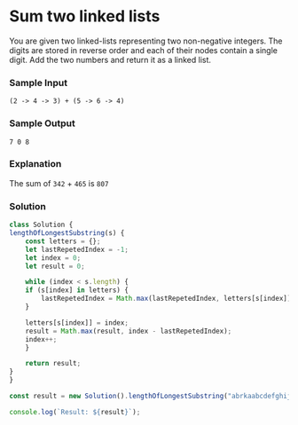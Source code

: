 # Sum two linked lists

You are given two linked-lists representing two non-negative integers. The digits are stored in reverse order and each of their nodes contain a single digit. Add the two numbers and return it as a linked list.

### Sample Input
```
(2 -> 4 -> 3) + (5 -> 6 -> 4)
```
### Sample Output
```
7 0 8
```
### Explanation

The sum of `342` + `465` is `807`

### Solution
```js
class Solution {
lengthOfLongestSubstring(s) {
    const letters = {};
    let lastRepetedIndex = -1;
    let index = 0;
    let result = 0;

    while (index < s.length) {
    if (s[index] in letters) {
        lastRepetedIndex = Math.max(lastRepetedIndex, letters[s[index]]);
    }

    letters[s[index]] = index;
    result = Math.max(result, index - lastRepetedIndex);
    index++;
    }

    return result;
}
}

const result = new Solution().lengthOfLongestSubstring("abrkaabcdefghijjxxx");

console.log(`Result: ${result}`);
```